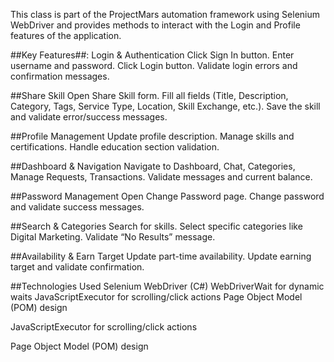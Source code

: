 This class is part of the ProjectMars automation framework using Selenium WebDriver and provides methods to interact with the Login and Profile features of the application.

##Key Features##:
Login & Authentication
Click Sign In button.
Enter username and password.
Click Login button.
Validate login errors and confirmation messages.

##Share Skill
Open Share Skill form.
Fill all fields (Title, Description, Category, Tags, Service Type, Location, Skill Exchange, etc.).
Save the skill and validate error/success messages.

##Profile Management
Update profile description.
Manage skills and certifications.
Handle education section validation.

##Dashboard & Navigation
Navigate to Dashboard, Chat, Categories, Manage Requests, Transactions.
Validate messages and current balance.

##Password Management
Open Change Password page.
Change password and validate success messages.

##Search & Categories
Search for skills.
Select specific categories like Digital Marketing.
Validate “No Results” message.

##Availability & Earn Target
Update part-time availability.
Update earning target and validate confirmation.

##Technologies Used
Selenium WebDriver (C#)
WebDriverWait for dynamic waits
JavaScriptExecutor for scrolling/click actions
Page Object Model (POM) design

JavaScriptExecutor for scrolling/click actions

Page Object Model (POM) design
